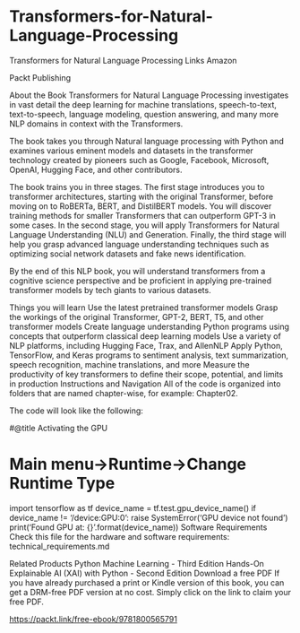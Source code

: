 # Transformers-for-Natural-Language-Processing
Transformers for Natural Language Processing
Links
Amazon

Packt Publishing

About the Book
Transformers for Natural Language Processing investigates in vast detail the deep learning for machine translations, speech-to-text, text-to-speech, language modeling, question answering, and many more NLP domains in context with the Transformers.

The book takes you through Natural language processing with Python and examines various eminent models and datasets in the transformer technology created by pioneers such as Google, Facebook, Microsoft, OpenAI, Hugging Face, and other contributors.

The book trains you in three stages. The first stage introduces you to transformer architectures, starting with the original Transformer, before moving on to RoBERTa, BERT, and DistilBERT models. You will discover training methods for smaller Transformers that can outperform GPT-3 in some cases. In the second stage, you will apply Transformers for Natural Language Understanding (NLU) and Generation. Finally, the third stage will help you grasp advanced language understanding techniques such as optimizing social network datasets and fake news identification.

By the end of this NLP book, you will understand transformers from a cognitive science perspective and be proficient in applying pre-trained transformer models by tech giants to various datasets.

Things you will learn
Use the latest pretrained transformer models
Grasp the workings of the original Transformer, GPT-2, BERT, T5, and other transformer models
Create language understanding Python programs using concepts that outperform classical deep learning models
Use a variety of NLP platforms, including Hugging Face, Trax, and AllenNLP
Apply Python, TensorFlow, and Keras programs to sentiment analysis, text summarization, speech recognition, machine translations, and more
Measure the productivity of key transformers to define their scope, potential, and limits in production
Instructions and Navigation
All of the code is organized into folders that are named chapter-wise, for example: Chapter02.

The code will look like the following:

#@title Activating the GPU
# Main menu->Runtime->Change Runtime Type
import tensorflow as tf
device_name = tf.test.gpu_device_name()
if device_name != ‘/device:GPU:0’:
  raise SystemError(‘GPU device not found’)
print(‘Found GPU at: {}’.format(device_name))
Software Requirements
Check this file for the hardware and software requirements: technical_requirements.md

Related Products
Python Machine Learning - Third Edition
Hands-On Explainable AI (XAI) with Python - Second Edition
Download a free PDF
If you have already purchased a print or Kindle version of this book, you can get a DRM-free PDF version at no cost.
Simply click on the link to claim your free PDF.

https://packt.link/free-ebook/9781800565791
